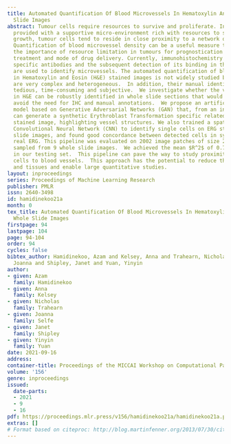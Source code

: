 ```yaml
---
title: Automated Quantification Of Blood Microvessels In Hematoxylin And Eosin Whole
  Slide Images
abstract: Tumour cells require resources to survive and proliferate. In order to be
  provided with a supportive micro-environment rich with resources to sustain optimal
  growth, tumour cells tend to reside in close proximity to a network of blood vessels.
  Quantification of blood microvessel density can be a useful measure to investigate
  the importance of resource limitation in tumours for prognostication and assigning
  treatment and mode of drug delivery. Currently, immunohistochemistry (IHC) with
  specific antibodies and the subsequent detection of its binding in the tumour tissue
  are used to identify microvessels. The automated quantification of blood microvessels
  in Hematoxylin and Eosin (H&E) stained images is not widely studied because microvessels
  are very complex and heterogeneous.  In addition, their manual identification is
  tedious, time-consuming and subjective.  We investigate whether the vasculature
  in H&E can be robustly identified in whole slide sections that would ultimately
  avoid the need for IHC and manual annotations.  We propose an artificial intelligence
  model based on Generative Adversarial Networks (GAN) that, from an input H&E image,
  can generate a synthetic Erythroblast Transformation specific related gene (ERG)
  stained image, highlighting vessel structures. We also trained a spatially constrained
  Convolutional Neural Network (CNN) to identify single cells on ERG stained whole
  slide images, and found good concordance between detected cells in synthetic and
  real ERG. This pipeline was evaluated on 2002 image patches of size 2000x2000 pixels,
  sampled from 9 whole slide images.  We achieved the mean $R^2$ of 0.70$\pm$0.14
  in our testing set.  This pipeline can pave the way to study proximity of tumour
  cells to blood vessels.  This approach has the potential to reduce the use of IHC
  and tissues and enable large quantitative studies.
layout: inproceedings
series: Proceedings of Machine Learning Research
publisher: PMLR
issn: 2640-3498
id: hamidinekoo21a
month: 0
tex_title: Automated Quantification Of Blood Microvessels In Hematoxylin And Eosin
  Whole Slide Images
firstpage: 94
lastpage: 104
page: 94-104
order: 94
cycles: false
bibtex_author: Hamidinekoo, Azam and Kelsey, Anna and Trahearn, Nicholas and Selfe,
  Joanna and Shipley, Janet and Yuan, Yinyin
author:
- given: Azam
  family: Hamidinekoo
- given: Anna
  family: Kelsey
- given: Nicholas
  family: Trahearn
- given: Joanna
  family: Selfe
- given: Janet
  family: Shipley
- given: Yinyin
  family: Yuan
date: 2021-09-16
address:
container-title: Proceedings of the MICCAI Workshop on Computational Pathology
volume: '156'
genre: inproceedings
issued:
  date-parts:
  - 2021
  - 9
  - 16
pdf: https://proceedings.mlr.press/v156/hamidinekoo21a/hamidinekoo21a.pdf
extras: []
# Format based on citeproc: http://blog.martinfenner.org/2013/07/30/citeproc-yaml-for-bibliographies/
---
```

